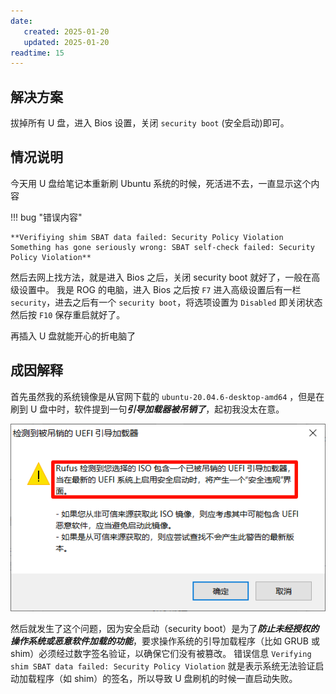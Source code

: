```yaml
---
date:
   created: 2025-01-20
   updated: 2025-01-20
readtime: 15
---
```


## 解决方案

拔掉所有 U 盘，进入 Bios 设置，关闭 `security boot` (安全启动)即可。

<!-- more -->

## 情况说明

今天用 U 盘给笔记本重新刷 Ubuntu 系统的时候，死活进不去，一直显示这个内容

!!! bug "错误内容"
    
    **Verifiying shim SBAT data failed: Security Policy Violation
    Something has gone seriously wrong: SBAT self-check failed: Security Policy Violation**


然后去网上找方法，就是进入 Bios 之后，关闭 security boot 就好了，一般在高级设置中。
我是 ROG 的电脑，进入 Bios 之后按 `F7` 进入高级设置后有一栏 `security`，进去之后有一个 `security boot`，将选项设置为 `Disabled` 即关闭状态然后按 `F10` 保存重启就好了。

再插入 U 盘就能开心的折电脑了

## 成因解释
首先虽然我的系统镜像是从官网下载的 `ubuntu-20.04.6-desktop-amd64` ，但是在刷到 U 盘中时，软件提到一句***引导加载器被吊销了***，起初我没太在意。

![1.png](/images/blog/Knowledge/U盘安全启动问题/1.png)

然后就发生了这个问题，因为安全启动（security boot）是为了***防止未经授权的操作系统或恶意软件加载的功能***，要求操作系统的引导加载程序（比如 GRUB 或 shim）必须经过数字签名验证，以确保它们没有被篡改。
错误信息 `Verifying shim SBAT data failed: Security Policy Violation` 就是表示系统无法验证启动加载程序（如 shim）的签名，所以导致 U 盘刷机的时候一直启动失败。